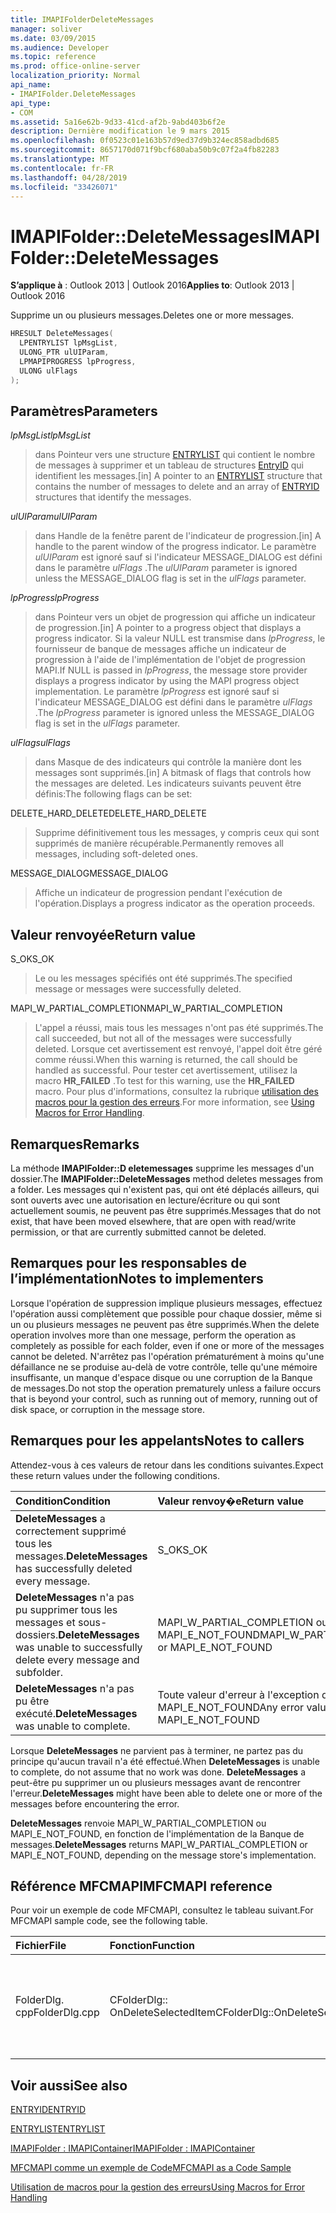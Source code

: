 ```yaml
---
title: IMAPIFolderDeleteMessages
manager: soliver
ms.date: 03/09/2015
ms.audience: Developer
ms.topic: reference
ms.prod: office-online-server
localization_priority: Normal
api_name:
- IMAPIFolder.DeleteMessages
api_type:
- COM
ms.assetid: 5a16e62b-9d33-41cd-af2b-9abd403b6f2e
description: Dernière modification le 9 mars 2015
ms.openlocfilehash: 0f0523c01e163b57d9ed37d9b324ec858adbd685
ms.sourcegitcommit: 8657170d071f9bcf680aba50b9c07f2a4fb82283
ms.translationtype: MT
ms.contentlocale: fr-FR
ms.lasthandoff: 04/28/2019
ms.locfileid: "33426071"
---
```

# <a name="imapifolderdeletemessages"></a><span data-ttu-id="fff58-103">IMAPIFolder::DeleteMessages</span><span class="sxs-lookup"><span data-stu-id="fff58-103">IMAPIFolder::DeleteMessages</span></span>

  
  
<span data-ttu-id="fff58-104">**S’applique à** : Outlook 2013 | Outlook 2016</span><span class="sxs-lookup"><span data-stu-id="fff58-104">**Applies to**: Outlook 2013 | Outlook 2016</span></span> 
  
<span data-ttu-id="fff58-105">Supprime un ou plusieurs messages.</span><span class="sxs-lookup"><span data-stu-id="fff58-105">Deletes one or more messages.</span></span>
  
```cpp
HRESULT DeleteMessages(
  LPENTRYLIST lpMsgList,
  ULONG_PTR ulUIParam,
  LPMAPIPROGRESS lpProgress,
  ULONG ulFlags
);
```

## <a name="parameters"></a><span data-ttu-id="fff58-106">Paramètres</span><span class="sxs-lookup"><span data-stu-id="fff58-106">Parameters</span></span>

 <span data-ttu-id="fff58-107">_lpMsgList_</span><span class="sxs-lookup"><span data-stu-id="fff58-107">_lpMsgList_</span></span>
  
> <span data-ttu-id="fff58-108">dans Pointeur vers une structure [ENTRYLIST](entrylist.md) qui contient le nombre de messages à supprimer et un tableau de structures [EntryID](entryid.md) qui identifient les messages.</span><span class="sxs-lookup"><span data-stu-id="fff58-108">[in] A pointer to an [ENTRYLIST](entrylist.md) structure that contains the number of messages to delete and an array of [ENTRYID](entryid.md) structures that identify the messages.</span></span> 
    
 <span data-ttu-id="fff58-109">_ulUIParam_</span><span class="sxs-lookup"><span data-stu-id="fff58-109">_ulUIParam_</span></span>
  
> <span data-ttu-id="fff58-110">dans Handle de la fenêtre parent de l'indicateur de progression.</span><span class="sxs-lookup"><span data-stu-id="fff58-110">[in] A handle to the parent window of the progress indicator.</span></span> <span data-ttu-id="fff58-111">Le paramètre _ulUIParam_ est ignoré sauf si l'indicateur MESSAGE_DIALOG est défini dans le paramètre _ulFlags_ .</span><span class="sxs-lookup"><span data-stu-id="fff58-111">The  _ulUIParam_ parameter is ignored unless the MESSAGE_DIALOG flag is set in the  _ulFlags_ parameter.</span></span> 
    
 <span data-ttu-id="fff58-112">_lpProgress_</span><span class="sxs-lookup"><span data-stu-id="fff58-112">_lpProgress_</span></span>
  
> <span data-ttu-id="fff58-113">dans Pointeur vers un objet de progression qui affiche un indicateur de progression.</span><span class="sxs-lookup"><span data-stu-id="fff58-113">[in] A pointer to a progress object that displays a progress indicator.</span></span> <span data-ttu-id="fff58-114">Si la valeur NULL est transmise dans _lpProgress_, le fournisseur de banque de messages affiche un indicateur de progression à l'aide de l'implémentation de l'objet de progression MAPI.</span><span class="sxs-lookup"><span data-stu-id="fff58-114">If NULL is passed in  _lpProgress_, the message store provider displays a progress indicator by using the MAPI progress object implementation.</span></span> <span data-ttu-id="fff58-115">Le paramètre _lpProgress_ est ignoré sauf si l'indicateur MESSAGE_DIALOG est défini dans le paramètre _ulFlags_ .</span><span class="sxs-lookup"><span data-stu-id="fff58-115">The  _lpProgress_ parameter is ignored unless the MESSAGE_DIALOG flag is set in the  _ulFlags_ parameter.</span></span> 
    
 <span data-ttu-id="fff58-116">_ulFlags_</span><span class="sxs-lookup"><span data-stu-id="fff58-116">_ulFlags_</span></span>
  
> <span data-ttu-id="fff58-117">dans Masque de des indicateurs qui contrôle la manière dont les messages sont supprimés.</span><span class="sxs-lookup"><span data-stu-id="fff58-117">[in] A bitmask of flags that controls how the messages are deleted.</span></span> <span data-ttu-id="fff58-118">Les indicateurs suivants peuvent être définis:</span><span class="sxs-lookup"><span data-stu-id="fff58-118">The following flags can be set:</span></span>
    
<span data-ttu-id="fff58-119">DELETE_HARD_DELETE</span><span class="sxs-lookup"><span data-stu-id="fff58-119">DELETE_HARD_DELETE</span></span>
  
> <span data-ttu-id="fff58-120">Supprime définitivement tous les messages, y compris ceux qui sont supprimés de manière récupérable.</span><span class="sxs-lookup"><span data-stu-id="fff58-120">Permanently removes all messages, including soft-deleted ones.</span></span>
    
<span data-ttu-id="fff58-121">MESSAGE_DIALOG</span><span class="sxs-lookup"><span data-stu-id="fff58-121">MESSAGE_DIALOG</span></span> 
  
> <span data-ttu-id="fff58-122">Affiche un indicateur de progression pendant l'exécution de l'opération.</span><span class="sxs-lookup"><span data-stu-id="fff58-122">Displays a progress indicator as the operation proceeds.</span></span>
    
## <a name="return-value"></a><span data-ttu-id="fff58-123">Valeur renvoyée</span><span class="sxs-lookup"><span data-stu-id="fff58-123">Return value</span></span>

<span data-ttu-id="fff58-124">S_OK</span><span class="sxs-lookup"><span data-stu-id="fff58-124">S_OK</span></span> 
  
> <span data-ttu-id="fff58-125">Le ou les messages spécifiés ont été supprimés.</span><span class="sxs-lookup"><span data-stu-id="fff58-125">The specified message or messages were successfully deleted.</span></span>
    
<span data-ttu-id="fff58-126">MAPI_W_PARTIAL_COMPLETION</span><span class="sxs-lookup"><span data-stu-id="fff58-126">MAPI_W_PARTIAL_COMPLETION</span></span> 
  
> <span data-ttu-id="fff58-127">L'appel a réussi, mais tous les messages n'ont pas été supprimés.</span><span class="sxs-lookup"><span data-stu-id="fff58-127">The call succeeded, but not all of the messages were successfully deleted.</span></span> <span data-ttu-id="fff58-128">Lorsque cet avertissement est renvoyé, l'appel doit être géré comme réussi.</span><span class="sxs-lookup"><span data-stu-id="fff58-128">When this warning is returned, the call should be handled as successful.</span></span> <span data-ttu-id="fff58-129">Pour tester cet avertissement, utilisez la macro **HR_FAILED** .</span><span class="sxs-lookup"><span data-stu-id="fff58-129">To test for this warning, use the **HR_FAILED** macro.</span></span> <span data-ttu-id="fff58-130">Pour plus d'informations, consultez la rubrique [utilisation des macros pour la gestion des erreurs](using-macros-for-error-handling.md).</span><span class="sxs-lookup"><span data-stu-id="fff58-130">For more information, see [Using Macros for Error Handling](using-macros-for-error-handling.md).</span></span>
    
## <a name="remarks"></a><span data-ttu-id="fff58-131">Remarques</span><span class="sxs-lookup"><span data-stu-id="fff58-131">Remarks</span></span>

<span data-ttu-id="fff58-132">La méthode **IMAPIFolder::D eletemessages** supprime les messages d'un dossier.</span><span class="sxs-lookup"><span data-stu-id="fff58-132">The **IMAPIFolder::DeleteMessages** method deletes messages from a folder.</span></span> <span data-ttu-id="fff58-133">Les messages qui n'existent pas, qui ont été déplacés ailleurs, qui sont ouverts avec une autorisation en lecture/écriture ou qui sont actuellement soumis, ne peuvent pas être supprimés.</span><span class="sxs-lookup"><span data-stu-id="fff58-133">Messages that do not exist, that have been moved elsewhere, that are open with read/write permission, or that are currently submitted cannot be deleted.</span></span> 
  
## <a name="notes-to-implementers"></a><span data-ttu-id="fff58-134">Remarques pour les responsables de l’implémentation</span><span class="sxs-lookup"><span data-stu-id="fff58-134">Notes to implementers</span></span>

<span data-ttu-id="fff58-135">Lorsque l'opération de suppression implique plusieurs messages, effectuez l'opération aussi complètement que possible pour chaque dossier, même si un ou plusieurs messages ne peuvent pas être supprimés.</span><span class="sxs-lookup"><span data-stu-id="fff58-135">When the delete operation involves more than one message, perform the operation as completely as possible for each folder, even if one or more of the messages cannot be deleted.</span></span> <span data-ttu-id="fff58-136">N'arrêtez pas l'opération prématurément à moins qu'une défaillance ne se produise au-delà de votre contrôle, telle qu'une mémoire insuffisante, un manque d'espace disque ou une corruption de la Banque de messages.</span><span class="sxs-lookup"><span data-stu-id="fff58-136">Do not stop the operation prematurely unless a failure occurs that is beyond your control, such as running out of memory, running out of disk space, or corruption in the message store.</span></span>
  
## <a name="notes-to-callers"></a><span data-ttu-id="fff58-137">Remarques pour les appelants</span><span class="sxs-lookup"><span data-stu-id="fff58-137">Notes to callers</span></span>

<span data-ttu-id="fff58-138">Attendez-vous à ces valeurs de retour dans les conditions suivantes.</span><span class="sxs-lookup"><span data-stu-id="fff58-138">Expect these return values under the following conditions.</span></span>
  
|<span data-ttu-id="fff58-139">**Condition**</span><span class="sxs-lookup"><span data-stu-id="fff58-139">**Condition**</span></span>|<span data-ttu-id="fff58-140">**Valeur renvoy�e**</span><span class="sxs-lookup"><span data-stu-id="fff58-140">**Return value**</span></span>|
|:-----|:-----|
|<span data-ttu-id="fff58-141">**DeleteMessages** a correctement supprimé tous les messages.</span><span class="sxs-lookup"><span data-stu-id="fff58-141">**DeleteMessages** has successfully deleted every message.</span></span>  <br/> |<span data-ttu-id="fff58-142">S_OK</span><span class="sxs-lookup"><span data-stu-id="fff58-142">S_OK</span></span>  <br/> |
|<span data-ttu-id="fff58-143">**DeleteMessages** n'a pas pu supprimer tous les messages et sous-dossiers.</span><span class="sxs-lookup"><span data-stu-id="fff58-143">**DeleteMessages** was unable to successfully delete every message and subfolder.</span></span>  <br/> |<span data-ttu-id="fff58-144">MAPI_W_PARTIAL_COMPLETION ou MAPI_E_NOT_FOUND</span><span class="sxs-lookup"><span data-stu-id="fff58-144">MAPI_W_PARTIAL_COMPLETION or MAPI_E_NOT_FOUND</span></span>  <br/> |
|<span data-ttu-id="fff58-145">**DeleteMessages** n'a pas pu être exécuté.</span><span class="sxs-lookup"><span data-stu-id="fff58-145">**DeleteMessages** was unable to complete.</span></span>  <br/> |<span data-ttu-id="fff58-146">Toute valeur d'erreur à l'exception de MAPI_E_NOT_FOUND</span><span class="sxs-lookup"><span data-stu-id="fff58-146">Any error value except MAPI_E_NOT_FOUND</span></span>  <br/> |
   
<span data-ttu-id="fff58-147">Lorsque **DeleteMessages** ne parvient pas à terminer, ne partez pas du principe qu'aucun travail n'a été effectué.</span><span class="sxs-lookup"><span data-stu-id="fff58-147">When **DeleteMessages** is unable to complete, do not assume that no work was done.</span></span> <span data-ttu-id="fff58-148">**DeleteMessages** a peut-être pu supprimer un ou plusieurs messages avant de rencontrer l'erreur.</span><span class="sxs-lookup"><span data-stu-id="fff58-148">**DeleteMessages** might have been able to delete one or more of the messages before encountering the error.</span></span> 
  
 <span data-ttu-id="fff58-149">**DeleteMessages** renvoie MAPI_W_PARTIAL_COMPLETION ou MAPI_E_NOT_FOUND, en fonction de l'implémentation de la Banque de messages.</span><span class="sxs-lookup"><span data-stu-id="fff58-149">**DeleteMessages** returns MAPI_W_PARTIAL_COMPLETION or MAPI_E_NOT_FOUND, depending on the message store's implementation.</span></span> 
  
## <a name="mfcmapi-reference"></a><span data-ttu-id="fff58-150">Référence MFCMAPI</span><span class="sxs-lookup"><span data-stu-id="fff58-150">MFCMAPI reference</span></span>

<span data-ttu-id="fff58-151">Pour voir un exemple de code MFCMAPI, consultez le tableau suivant.</span><span class="sxs-lookup"><span data-stu-id="fff58-151">For MFCMAPI sample code, see the following table.</span></span>
  
|<span data-ttu-id="fff58-152">**Fichier**</span><span class="sxs-lookup"><span data-stu-id="fff58-152">**File**</span></span>|<span data-ttu-id="fff58-153">**Fonction**</span><span class="sxs-lookup"><span data-stu-id="fff58-153">**Function**</span></span>|<span data-ttu-id="fff58-154">**Commentaire**</span><span class="sxs-lookup"><span data-stu-id="fff58-154">**Comment**</span></span>|
|:-----|:-----|:-----|
|<span data-ttu-id="fff58-155">FolderDlg. cpp</span><span class="sxs-lookup"><span data-stu-id="fff58-155">FolderDlg.cpp</span></span>  <br/> |<span data-ttu-id="fff58-156">CFolderDlg:: OnDeleteSelectedItem</span><span class="sxs-lookup"><span data-stu-id="fff58-156">CFolderDlg::OnDeleteSelectedItem</span></span>  <br/> |<span data-ttu-id="fff58-157">MFCMAPI utilise la méthode **IMAPIFolder::D eletemessages** pour supprimer les messages spécifiés.</span><span class="sxs-lookup"><span data-stu-id="fff58-157">MFCMAPI uses the **IMAPIFolder::DeleteMessages** method to delete the specified messages.</span></span>  <br/> |
   
## <a name="see-also"></a><span data-ttu-id="fff58-158">Voir aussi</span><span class="sxs-lookup"><span data-stu-id="fff58-158">See also</span></span>



[<span data-ttu-id="fff58-159">ENTRYID</span><span class="sxs-lookup"><span data-stu-id="fff58-159">ENTRYID</span></span>](entryid.md)
  
[<span data-ttu-id="fff58-160">ENTRYLIST</span><span class="sxs-lookup"><span data-stu-id="fff58-160">ENTRYLIST</span></span>](entrylist.md)
  
[<span data-ttu-id="fff58-161">IMAPIFolder : IMAPIContainer</span><span class="sxs-lookup"><span data-stu-id="fff58-161">IMAPIFolder : IMAPIContainer</span></span>](imapifolderimapicontainer.md)


[<span data-ttu-id="fff58-162">MFCMAPI comme un exemple de Code</span><span class="sxs-lookup"><span data-stu-id="fff58-162">MFCMAPI as a Code Sample</span></span>](mfcmapi-as-a-code-sample.md)
  
[<span data-ttu-id="fff58-163">Utilisation de macros pour la gestion des erreurs</span><span class="sxs-lookup"><span data-stu-id="fff58-163">Using Macros for Error Handling</span></span>](using-macros-for-error-handling.md)

